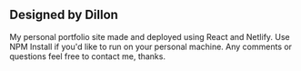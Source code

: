 ## Designed by Dillon
My personal portfolio site made and deployed using React and Netlify. 
Use NPM Install if you'd like to run on your personal machine.
Any comments or questions feel free to contact me, thanks.

